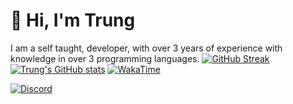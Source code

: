 # 👋 Hi, I'm Trung
I am a self taught, developer, with over 3 years of experience with knowledge in over 3 programming languages.
[![GitHub Streak](https://streak-stats.demolab.com?user=vuthanhtrung2010&theme=dark&hide_border=true)](https://git.io/streak-stats)
[![Trung's GitHub stats](https://github-readme-stats.vercel.app/api?username=vuthanhtrung2010)](https://github.com/anuraghazra/github-readme-stats)
[![WakaTime](https://wakatime.com/badge/user/018d9255-b05e-4307-8d06-6673caf8f57b.svg)](https://links.trung.is-a.dev/go/wakatime)

[![Discord](https://lanyard.cnrad.dev/api/1139406664584409159)](https://discord.com/users/1139406664584409159)
